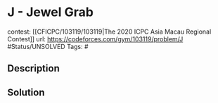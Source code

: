 # J - Jewel Grab

contest: [[CFICPC/103119/103119|The 2020 ICPC Asia Macau Regional Contest]]
url: https://codeforces.com/gym/103119/problem/J
#Status/UNSOLVED
Tags: #

## Description

## Solution

